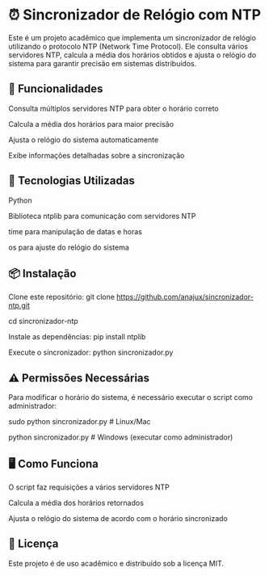 # ⏰ Sincronizador de Relógio com NTP

Este é um projeto acadêmico que implementa um sincronizador de relógio utilizando o protocolo NTP (Network Time Protocol). Ele consulta vários servidores NTP, calcula a média dos horários obtidos e ajusta o relógio do sistema para garantir precisão em sistemas distribuídos.

## 🚀 Funcionalidades

Consulta múltiplos servidores NTP para obter o horário correto

Calcula a média dos horários para maior precisão

Ajusta o relógio do sistema automaticamente

Exibe informações detalhadas sobre a sincronização

## 📌 Tecnologias Utilizadas

Python

Biblioteca ntplib para comunicação com servidores NTP

time para manipulação de datas e horas

os para ajuste do relógio do sistema

## 📦 Instalação

Clone este repositório:
git clone https://github.com/anajux/sincronizador-ntp.git

cd sincronizador-ntp

Instale as dependências:
pip install ntplib

Execute o sincronizador:
python sincronizador.py

## ⚠️ Permissões Necessárias

Para modificar o horário do sistema, é necessário executar o script como administrador:


sudo python sincronizador.py  # Linux/Mac


python sincronizador.py       # Windows (executar como administrador)

## 🖥️ Como Funciona

O script faz requisições a vários servidores NTP

Calcula a média dos horários retornados

Ajusta o relógio do sistema de acordo com o horário sincronizado

## 📜 Licença

Este projeto é de uso acadêmico e distribuído sob a licença MIT.


